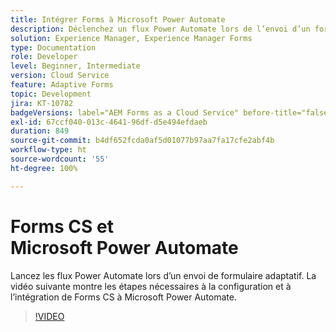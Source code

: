 ```yaml
---
title: Intégrer Forms à Microsoft Power Automate
description: Déclenchez un flux Power Automate lors de l’envoi d’un formulaire adaptatif.
solution: Experience Manager, Experience Manager Forms
type: Documentation
role: Developer
level: Beginner, Intermediate
version: Cloud Service
feature: Adaptive Forms
topic: Development
jira: KT-10782
badgeVersions: label="AEM Forms as a Cloud Service" before-title="false"
exl-id: 67ccf040-013c-4641-96df-d5e494efdaeb
duration: 849
source-git-commit: b4df652fcda0af5d01077b97aa7fa17cfe2abf4b
workflow-type: ht
source-wordcount: '55'
ht-degree: 100%

---
```


# Forms CS et Microsoft Power Automate

Lancez les flux Power Automate lors d’un envoi de formulaire adaptatif. La vidéo suivante montre les étapes nécessaires à la configuration et à l’intégration de Forms CS à Microsoft Power Automate.

>[!VIDEO](https://video.tv.adobe.com/v/345675?quality=12&learn=on)
